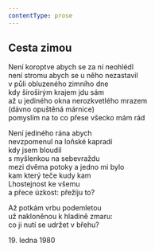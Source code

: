 ```yaml
---
contentType: prose
---
```


## Cesta zimou

Není koroptve abych se za ní neohlédl  
není stromu abych se u něho nezastavil  
v půli obluzeného zimního dne  
kdy široširým krajem jdu sám  
až u jediného okna nerozkvetlého mrazem  
(dávno opuštěná márnice)  
pomyslím na to co přese všecko mám rád

Není jediného rána abych  
nevzpomenul na loňské kapradí  
kdy jsem bloudil  
s myšlenkou na sebevraždu  
mezi dvěma potoky a jedno mi bylo  
kam který teče kudy kam  
Lhostejnost ke všemu  
a přece úzkost: přežiju to?

Až potkám vrbu podemletou  
už nakloněnou k hladině zmaru:  
co ji nutí se udržet v břehu?

19\. ledna 1980
